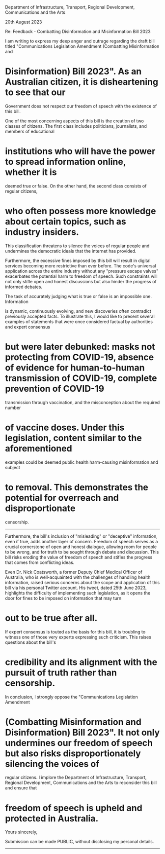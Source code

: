 Department of Infrastructure, Transport, Regional Development, Communications
and the Arts

20th August 2023

Re: Feedback        - Combatting Disinformation and Misinformation Bill 2023

I am writing to express my deep anger and outrage regarding the draft bill titled
"Communications Legislation Amendment (Combatting Misinformation and
# Disinformation) Bill 2023". As an Australian citizen, it is disheartening to see that our
Government does not respect our freedom of speech with the existence of this bill.

One of the most concerning aspects of this bill is the creation of two classes of
citizens. The first class includes politicians, journalists, and members of educational
# institutions who will have the power to spread information online, whether it is
deemed true or false. On the other hand, the second class consists of regular citizens,
# who often possess more knowledge about certain topics, such as industry insiders.
This classification threatens to silence the voices of regular people and undermines
the democratic ideals that the internet has provided.

Furthermore, the excessive fines imposed by this bill will result in digital services
becoming more restrictive than ever before. The code's universal application across
the entire industry without any "pressure escape valves" exacerbates the potential
harm to freedom of speech. Such constraints will not only stifle open and honest
discussions but also hinder the progress of informed debates.

The task of accurately judging what is true or false is an impossible one. Information

is dynamic, continuously evolving, and new discoveries often contradict previously
accepted facts. To illustrate this, I would like to present several examples of
statements that were once considered factual by authorities and expert consensus
# but were later debunked: masks not protecting from COVID-19, absence of evidence for human-to-human transmission of COVID-19, complete prevention of COVID-19
transmission through vaccination, and the misconception about the required number
# of vaccine doses. Under this legislation, content similar to the aforementioned
examples could be deemed public health harm-causing misinformation and subject
# to removal. This demonstrates the potential for overreach and disproportionate
censorship.


-----

Furthermore, the bill's inclusion of "misleading" or "deceptive" information, even if
true, adds another layer of concern. Freedom of speech serves as a crucial
cornerstone of open and honest dialogue, allowing room for people to be wrong,
and for truth to be sought through debate and discussion. This bill risks eroding the
value of freedom of speech and stifles the progress that comes from conflicting
ideas.

Even Dr. Nick Coatsworth, a former Deputy Chief Medical Officer of Australia, who is
well-acquainted with the challenges of handling health information, raised serious
concerns about the scope and application of this bill via his personal Twitter account.
His tweet, dated 25th June 2023, highlights the difficulty of implementing such
legislation, as it opens the door for fines to be imposed on information that may turn
# out to be true after all.

If expert consensus is touted as the basis for this bill, it is troubling to witness one of
those very experts expressing such criticism. This raises questions about the bill's
# credibility and its alignment with the pursuit of truth rather than censorship.

In conclusion, I strongly oppose the "Communications Legislation Amendment
# (Combatting Misinformation and Disinformation) Bill 2023". It not only undermines our freedom of speech but also risks disproportionately silencing the voices of
regular citizens. I implore the Department of Infrastructure, Transport, Regional
Development, Communications and the Arts to reconsider this bill and ensure that
# freedom of speech is upheld and protected in Australia.

Yours sincerely,

Submission can be made PUBLIC, without disclosing my personal details.


-----

